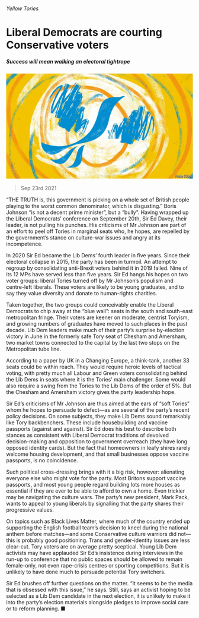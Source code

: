 ###### Yellow Tories

# Liberal Democrats are courting Conservative voters 

##### Success will mean walking an electoral tightrope 

![image](images/20210925_BRD001_0.jpg) 

> Sep 23rd 2021 

“THE TRUTH is, this government is picking on a whole set of British people playing to the worst common denominator, which is disgusting.” Boris Johnson “is not a decent prime minister”, but a “bully”. Having wrapped up the Liberal Democrats’ conference on September 20th, Sir Ed Davey, their leader, is not pulling his punches. His criticisms of Mr Johnson are part of an effort to peel off Tories in marginal seats who, he hopes, are repelled by the government’s stance on culture-war issues and angry at its incompetence.

In 2020 Sir Ed became the Lib Dems’ fourth leader in five years. Since their electoral collapse in 2015, the party has been in turmoil. An attempt to regroup by consolidating anti-Brexit voters behind it in 2019 failed. Nine of its 12 MPs have served less than five years. Sir Ed hangs his hopes on two voter groups: liberal Tories turned off by Mr Johnson’s populism and centre-left liberals. These voters are likely to be young graduates, and to say they value diversity and donate to human-rights charities.


Taken together, the two groups could conceivably enable the Liberal Democrats to chip away at the “blue wall”: seats in the south and south-east metropolitan fringe. Their voters are keener on moderate, centrist Toryism, and growing numbers of graduates have moved to such places in the past decade. Lib Dem leaders make much of their party’s surprise by-election victory in June in the formerly safe Tory seat of Chesham and Amersham, two market towns connected to the capital by the last two stops on the Metropolitan tube line.

According to a paper by UK in a Changing Europe, a think-tank, another 33 seats could be within reach. They would require heroic levels of tactical voting, with pretty much all Labour and Green voters consolidating behind the Lib Dems in seats where it is the Tories’ main challenger. Some would also require a swing from the Tories to the Lib Dems of the order of 5%. But the Chesham and Amersham victory gives the party leadership hope.

Sir Ed’s criticisms of Mr Johnson are thus aimed at the ears of “soft Tories” whom he hopes to persuade to defect—as are several of the party’s recent policy decisions. On some subjects, they make Lib Dems sound remarkably like Tory backbenchers. These include housebuilding and vaccine passports (against and against). Sir Ed does his best to describe both stances as consistent with Liberal Democrat traditions of devolved decision-making and opposition to government overreach (they have long opposed identity cards). But the fact that homeowners in leafy shires rarely welcome housing development, and that small businesses oppose vaccine passports, is no coincidence.

Such political cross-dressing brings with it a big risk, however: alienating everyone else who might vote for the party. Most Britons support vaccine passports, and most young people regard building lots more houses as essential if they are ever to be able to afford to own a home. Even trickier may be navigating the culture wars. The party’s new president, Mark Pack, wants to appeal to young liberals by signalling that the party shares their progressive values.

On topics such as Black Lives Matter, where much of the country ended up supporting the English football team’s decision to kneel during the national anthem before matches—and some Conservative culture warriors did not—this is probably good positioning. Trans and gender-identity issues are less clear-cut. Tory voters are on average pretty sceptical. Young Lib Dem activists may have applauded Sir Ed’s insistence during interviews in the run-up to conference that no public spaces should be allowed to remain female-only, not even rape-crisis centres or sporting competitions. But it is unlikely to have done much to persuade potential Tory switchers.

Sir Ed brushes off further questions on the matter. “It seems to be the media that is obsessed with this issue,” he says. Still, says an activist hoping to be selected as a Lib Dem candidate in the next election, it is unlikely to make it into the party’s election materials alongside pledges to improve social care or to reform planning. ■

